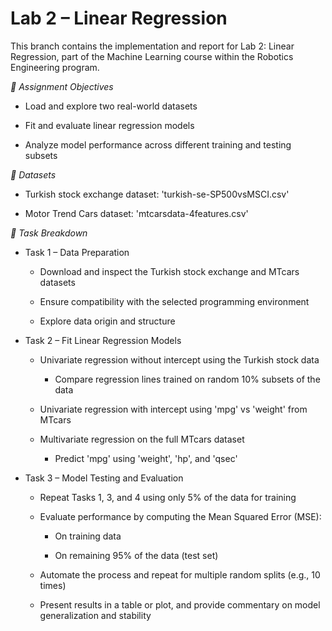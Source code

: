 # Lab 2 – Linear Regression

This branch contains the implementation and report for Lab 2: Linear Regression, part of the Machine Learning course within the Robotics Engineering program.

*🧭 Assignment Objectives*

- Load and explore two real-world datasets

- Fit and evaluate linear regression models

- Analyze model performance across different training and testing subsets

*📁 Datasets*

- Turkish stock exchange dataset: 'turkish-se-SP500vsMSCI.csv'

- Motor Trend Cars dataset: 'mtcarsdata-4features.csv'

*📌 Task Breakdown*

- Task 1 – Data Preparation
  
    - Download and inspect the Turkish stock exchange and MTcars datasets

    - Ensure compatibility with the selected programming environment 

    - Explore data origin and structure

- Task 2 – Fit Linear Regression Models

    - Univariate regression without intercept using the Turkish stock data
  
      - Compare regression lines trained on random 10% subsets of the data
  
    - Univariate regression with intercept using 'mpg' vs 'weight' from MTcars
  
    - Multivariate regression on the full MTcars dataset
  
      - Predict 'mpg' using 'weight', 'hp', and 'qsec'

- Task 3 – Model Testing and Evaluation
  
  - Repeat Tasks 1, 3, and 4 using only 5% of the data for training

  - Evaluate performance by computing the Mean Squared Error (MSE):

    - On training data

    - On remaining 95% of the data (test set)

  - Automate the process and repeat for multiple random splits (e.g., 10 times)

  - Present results in a table or plot, and provide commentary on model generalization and stability
